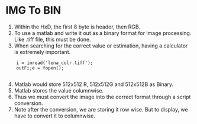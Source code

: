 # IMG To BIN
1. Within the HxD, the first 8 byte is header, then RGB.
2. To use a matlab and write it out as a binary format for image processing. Like .tiff file, this must be done.
3. When searching for the correct value or estimation, having a calculator is extremely important.

```
    i = imread('lena_colr.tiff');
    outFi;e = fopen();


```
4. Matlab would store 512x512 R, 512x512G and 512x512B as Binary.
5. Matlab stores the value columnwise.
6. Thus we must convert the image into the correct format through a script conversion.
7. Note after the conversion, we are storing it row wise. But to display, we have to convert it to columnwise.